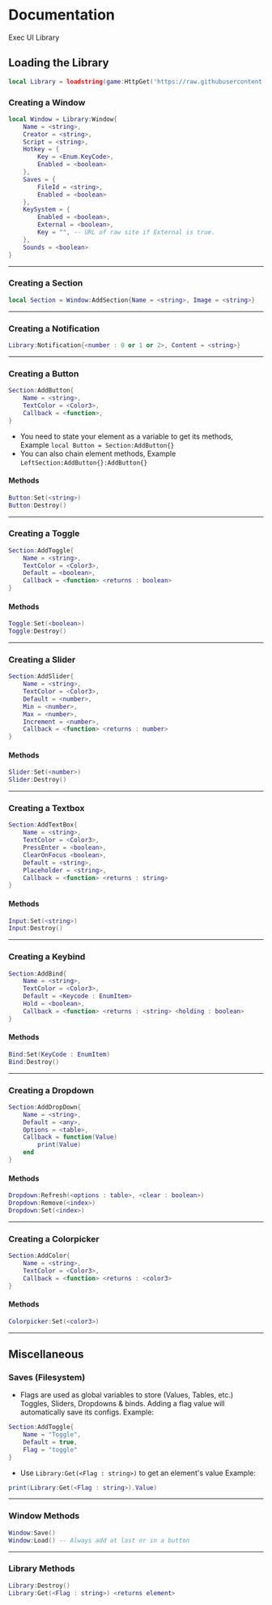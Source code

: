 # Documentation

Exec UI Library

## Loading the Library

```lua
local Library = loadstring(game:HttpGet('https://raw.githubusercontent.com/Player788/Exec-Panel/main/src.lua'))()
```

### Creating a Window

```lua
local Window = Library:Window{
	Name = <string>, 
	Creator = <string>,
	Script = <string>,
	Hotkey = {
		Key = <Enum.KeyCode>, 
		Enabled = <boolean>
	},
	Saves = {
		FileId = <string>,
		Enabled = <boolean>
	},
	KeySystem = {
		Enabled = <boolean>,
		External = <boolean>,
		Key = "", -- URL of raw site if External is true.
	},
	Sounds = <boolean>
}
```

***

### Creating a Section

```lua
local Section = Window:AddSection{Name = <string>, Image = <string>}
```

***

### Creating a Notification

```lua
Library:Notification{<number : 0 or 1 or 2>, Content = <string>}
```

***

### Creating a Button

```lua
Section:AddButton{
	Name = <string>,
	TextColor = <Color3>,
	Callback = <function>,
}
```

* You need to state your element as a variable to get its methods, Example `local Button = Section:AddButton{}`
* You can also chain element methods, Example `LeftSection:AddButton{}:AddButton{}`

#### Methods

```lua
Button:Set(<string>)
Button:Destroy()
```

***

### Creating a Toggle

```lua
Section:AddToggle{
	Name = <string>,
	TextColor = <Color3>,
	Default = <boolean>,
	Callback = <function> <returns : boolean>
}
```

#### Methods

```lua
Toggle:Set(<boolean>)
Toggle:Destroy()
```

***

### Creating a Slider

```lua
Section:AddSlider{
	Name = <string>,
	TextColor = <Color3>,
	Default = <number>,
	Min = <number>,
	Max = <number>,
	Increment = <number>,
	Callback = <function> <returns : number>
}
```

#### Methods

```lua
Slider:Set(<number>)
Slider:Destroy()
```

***

### Creating a Textbox

```lua
Section:AddTextBox{
	Name = <string>,
	TextColor = <Color3>,
	PressEnter = <boolean>,
	ClearOnFocus <boolean>,
	Default = <string>,
	Placeholder = <string>,
	Callback = <function> <returns : string>
}

```

#### Methods

```lua
Input:Set(<string>)
Input:Destroy()
```

***

### Creating a Keybind

```lua
Section:AddBind{
	Name = <string>,
	TextColor = <Color3>,
	Default = <Keycode : EnumItem>
	Hold = <boolean>,
	Callback = <function> <returns : <string> <holding : boolean>
}
```

#### Methods

```lua
Bind:Set(KeyCode : EnumItem)
Bind:Destroy()
```

***

### Creating a Dropdown

```lua
Section:AddDropDown{
	Name = <string>,
	Default = <any>,
	Options = <table>,
	Callback = function(Value)
		print(Value)
	end
}
```

#### Methods

```lua
Dropdown:Refresh(<options : table>, <clear : boolean>)
Dropdown:Remove(<index>)
Dropdown:Set(<index>)
```

***

### Creating a Colorpicker

```lua
Section:AddColor{
	Name = <string>,
	TextColor = <Color3>,
	Callback = <function> <returns : <color3>
}
```

#### Methods

```lua
Colorpicker:Set(<color3>)
```

***

## Miscellaneous

### Saves (Filesystem)

* Flags are used as global variables to store (Values, Tables, etc.) Toggles, Sliders, Dropdowns & binds. Adding a flag value will automatically save its configs. Example:

```lua
Section:AddToggle{
    Name = "Toggle",
    Default = true,
    Flag = "toggle"
}
```
* Use `Library:Get(<Flag : string>)` to get an element's value
Example:

```lua
print(Library:Get(<Flag : string>).Value)
```
***
### Window Methods
```lua
Window:Save()
Window:Load() -- Always add at last or in a button
```
***
### Library Methods

```lua
Library:Destroy()
Library:Get(<Flag : string>) <returns element>
```
